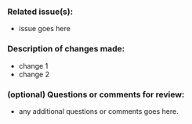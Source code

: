 ### Related issue(s): 
- issue goes here

### Description of changes made: 
- change 1
- change 2

### (optional) Questions or comments for review:
- any additional questions or comments goes here. 

